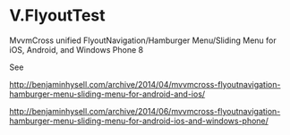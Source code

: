 V.FlyoutTest
================

MvvmCross unified FlyoutNavigation/Hamburger Menu/Sliding Menu for iOS, Android, and Windows Phone 8

See

http://benjaminhysell.com/archive/2014/04/mvvmcross-flyoutnavigation-hamburger-menu-sliding-menu-for-android-and-ios/

http://benjaminhysell.com/archive/2014/06/mvvmcross-flyoutnavigation-hamburger-menu-sliding-menu-for-android-ios-and-windows-phone/
